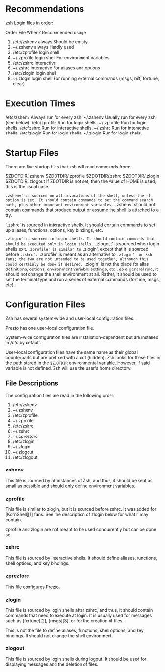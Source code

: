 Recommendations
===================

zsh
Login files in order:

Order File  When? Recommended usage
1.  /etc/zshenv always  Should be empty.
2.  ~/.zshenv always  Hardly used
3.  /etc/zprofile login shell 
4.  ~/.zprofile login shell For environment variables
5.  /etc/zshrc  interactive 
6.  ~/.zshrc  interactive For aliases and options
7.  /etc/zlogin login shell 
8.  ~/.zlogin login shell For running external commands (msgs, biff, fortune, clear)


Execution Times
===================

/etc/zshenv
Always run for every zsh.
~/.zshenv
Usually run for every zsh (see below).
/etc/zprofile
Run for login shells.
~/.zprofile
Run for login shells.
/etc/zshrc
Run for interactive shells.
~/.zshrc
Run for interactive shells.
/etc/zlogin
Run for login shells.
~/.zlogin
Run for login shells.


Startup Files
===================

There are five startup files that zsh will read commands from:

$ZDOTDIR/.zshenv
$ZDOTDIR/.zprofile
$ZDOTDIR/.zshrc
$ZDOTDIR/.zlogin
$ZDOTDIR/.zlogout
If ZDOTDIR is not set, then the value of HOME is used; this is the usual case.

`.zshenv' is sourced on all invocations of the shell, unless the -f option is set. It should contain commands to set the command search path, plus other important environment variables. `.zshenv' should not contain commands that produce output or assume the shell is attached to a tty.

`.zshrc' is sourced in interactive shells. It should contain commands to set up aliases, functions, options, key bindings, etc.

`.zlogin' is sourced in login shells. It should contain commands that should be executed only in login shells. `.zlogout' is sourced when login shells exit. `.zprofile' is similar to `.zlogin', except that it is sourced before `.zshrc'. `.zprofile' is meant as an alternative to `.zlogin' for ksh fans; the two are not intended to be used together, although this could certainly be done if desired. `.zlogin' is not the place for alias definitions, options, environment variable settings, etc.; as a general rule, it should not change the shell environment at all. Rather, it should be used to set the terminal type and run a series of external commands (fortune, msgs, etc).


Configuration Files
===================

Zsh has several system-wide and user-local configuration files.

Prezto has one user-local configuration file.

System-wide configuration files are installation-dependent but are installed
in */etc* by default.

User-local configuration files have the same name as their global counterparts
but are prefixed with a dot (hidden). Zsh looks for these files in the path
stored in the `$ZDOTDIR` environmental variable. However, if said variable is
not defined, Zsh will use the user's home directory.

File Descriptions
-----------------

The configuration files are read in the following order:

  01. /etc/zshenv
  02. ~/.zshenv
  03. /etc/zprofile
  04. ~/.zprofile
  05. /etc/zshrc
  06. ~/.zshrc
  07. ~/.zpreztorc
  08. /etc/zlogin
  09. ~/.zlogin
  10. ~/.zlogout
  11. /etc/zlogout

### zshenv

This file is sourced by all instances of Zsh, and thus, it should be kept as
small as possible and should only define environment variables.

### zprofile

This file is similar to zlogin, but it is sourced before zshrc. It was added
for [KornShell][1] fans. See the description of zlogin below for what it may
contain.

zprofile and zlogin are not meant to be used concurrently but can be done so.

### zshrc

This file is sourced by interactive shells. It should define aliases,
functions, shell options, and key bindings.

### zpreztorc

This file configures Prezto.

### zlogin

This file is sourced by login shells after zshrc, and thus, it should contain
commands that need to execute at login. It is usually used for messages such as
[fortune][2], [msgs][3], or for the creation of files.

This is not the file to define aliases, functions, shell options, and key
bindings. It should not change the shell environment.

### zlogout

This file is sourced by login shells during logout. It should be used for
displaying messages and the deletion of files.
